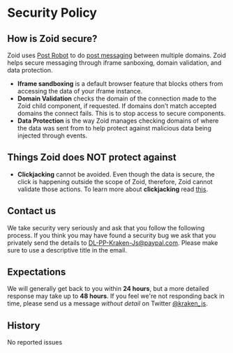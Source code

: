 # Security Policy
## How is Zoid secure?
Zoid uses [Post Robot](https://github.com/krakenjs/post-robot) to do [post messaging](https://developer.mozilla.org/en-US/docs/Web/API/Window/postMessage) between multiple domains.
Zoid helps secure messaging through iframe sanboxing, domain validation, and data protection.
- __Iframe sandboxing__ is a default browser feature that blocks others from accessing the data of your iframe instance. 
- __Domain Validation__ checks the domain of the connection made to the Zoid child component, if requested. If domains don’t match accepted domains the connect fails. This is to stop access to secure components.
- __Data Protection__ is the way Zoid manages checking domains of where the data was sent from to help protect against malicious data being injected through events.

## Things Zoid does NOT protect against
- __Clickjacking__ cannot be avoided. Even though the data is secure, the click is happening outside the scope of Zoid, therefore, Zoid cannot validate those actions. To learn more about __clickjacking__ read [this](https://en.wikipedia.org/wiki/Clickjacking).

## Contact us
We take security very seriously and ask that you follow the following process.
If you think you may have found a security bug we ask that you privately send the details to DL-PP-Kraken-Js@paypal.com. Please make sure to use a descriptive title in the email.


## Expectations
We will generally get back to you within **24 hours**, but a more detailed response may take up to **48 hours**. If you feel we're not responding back in time, please send us a message *without detail* on Twitter [@kraken_js](https://twitter.com/kraken_js).


## History
No reported issues
